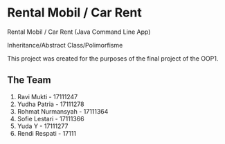 # Rental Mobil / Car Rent

Rental Mobil / Car Rent (Java Command Line App)

Inheritance/Abstract Class/Polimorfisme

This project was created for the purposes of the final project of 
the OOP1.

## The Team

1. Ravi Mukti - 17111247
2. Yudha Patria - 17111278
3. Rohmat Nurmansyah - 17111364
4. Sofie Lestari - 17111366
5. Yuda Y - 17111277
6. Rendi Respati - 17111